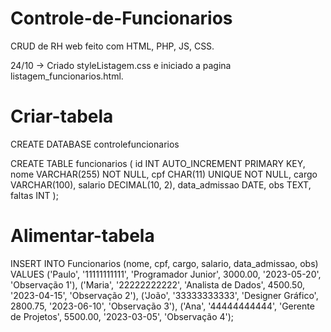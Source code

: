 # Controle-de-Funcionarios
CRUD de RH web feito com HTML, PHP, JS, CSS.

24/10 -> Criado styleListagem.css e iniciado a pagina listagem_funcionarios.html.

# Criar-tabela

CREATE DATABASE controlefuncionarios

CREATE TABLE funcionarios (
    id INT AUTO_INCREMENT PRIMARY KEY,
    nome VARCHAR(255) NOT NULL,
    cpf CHAR(11) UNIQUE NOT NULL,
    cargo VARCHAR(100),
    salario DECIMAL(10, 2),
    data_admissao DATE,
    obs TEXT,
    faltas INT
);


# Alimentar-tabela

INSERT INTO Funcionarios (nome, cpf, cargo, salario, data_admissao, obs) VALUES
('Paulo', '11111111111', 'Programador Junior', 3000.00, '2023-05-20', 'Observação 1'),
('Maria', '22222222222', 'Analista de Dados', 4500.50, '2023-04-15', 'Observação 2'),
('João', '33333333333', 'Designer Gráfico', 2800.75, '2023-06-10', 'Observação 3'),
('Ana', '44444444444', 'Gerente de Projetos', 5500.00, '2023-03-05', 'Observação 4');


